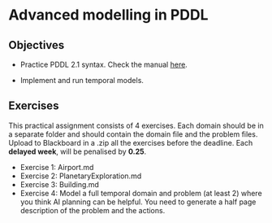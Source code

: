 
# Advanced modelling in PDDL

## Objectives

* Practice PDDL 2.1 syntax. Check the manual [here](https://www.aaai.org/Papers/JAIR/Vol20/JAIR-2002.pdf).

* Implement and run temporal models.

## Exercises 
This practical assignment consists of 4 exercises. Each domain should be in a separate folder and should contain the domain file and the problem files. Upload to Blackboard in a .zip all the exercises before the deadline. Each **delayed week**, will be penalised by **0.25**.
 -  Exercise 1: Airport.md
 -  Exercise 2: PlanetaryExploration.md
 -  Exercise 3: Building.md
 -  Exercise 4: Model a full temporal domain and problem (at least 2) where you think AI planning can be helpful. You need to generate a half page description of the problem and the actions.

